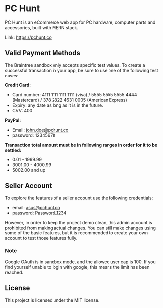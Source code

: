 # PC Hunt

PC Hunt is an eCommerce web app for PC hardware, computer parts and accessories, built with MERN stack.

Link: https://pchunt.co

## Valid Payment Methods

The Braintree sandbox only accepts specific test values. To create a successful transaction in your app, be sure to use one of the following test cases:

**Credit Card:**

- Card number: 4111 1111 1111 1111 (visa) / 5555 5555 5555 4444 (Mastercard) / 378 2822 4631 0005 (American Express)
- Expiry: any date as long as it is in the future.
- CVV: 400

**PayPal:**

- Email: john.doe@pchunt.co
- password: 12345678

**Transaction total amount must be in following ranges in order for it to be settled:**

- 0.01 - 1999.99
- 3001.00 - 4000.99
- 5002.00 and up

## Seller Account

To explore the features of a seller account use the following credentials:

- email: asus@pchunt.co
- password: Password_1234

However, in order to keep the project demo clean, this admin account is prohibited from making actual changes. You can still make changes using some of the basic features, but it is recommended to create your own account to test those features fully.

### Note

Google OAuth is in sandbox mode, and the allowed user cap is 100. If you find yourself unable to login with google, this means the limit has been reached.

## License

This project is licensed under the MIT license.
